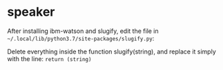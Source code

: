 # speaker

After installing ibm-watson and slugify, edit the file in `~/.local/lib/python3.7/site-packages/slugify.py`:

Delete everything inside the function slugify(string), and replace it simply with the line: `return (string)`

